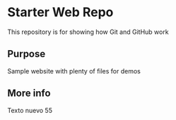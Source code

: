 # Starter Web Repo

This repository is for showing how Git and GitHub work

## Purpose

Sample website with plenty of files for demos

## More info

Texto nuevo 55
